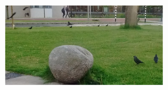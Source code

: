 <!-- 
.. title: پیاده‌روی در دلفت-عصر هیجده می دوهزار و پانزده
.. slug: 2015-05-18-lopen-in-delft
.. date: 2015-05-18 20:14:54 UTC+02:00
.. tags: 
.. category: پیاده‌روی در دلفت
.. link: 
.. description: 
.. type: text
-->

![delft](/20150518_delft_small.jpg)

